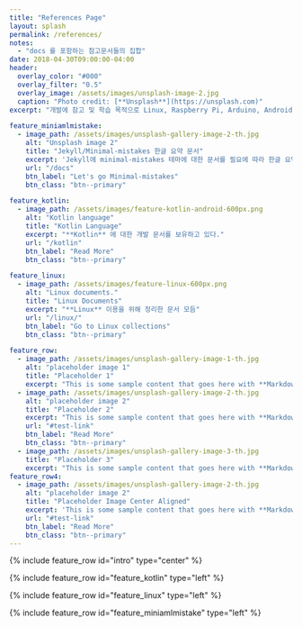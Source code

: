 ```yaml
---
title: "References Page"
layout: splash
permalink: /references/
notes:
  - "docs 를 포함하는 참고문서들의 집합"
date: 2018-04-30T09:00:00-04:00
header:
  overlay_color: "#000"
  overlay_filter: "0.5"
  overlay_image: /assets/images/unsplash-image-2.jpg
  caption: "Photo credit: [**Unsplash**](https://unsplash.com)"
excerpt: "개발에 참고 및 학습 목적으로 Linux, Raspberry Pi, Arduino, Android, Firebase, Python, Bigdata R 등에 관련한 블로그 포스팅을 좀더 정리하고, 완료된 문서를 나열하고 있다."

feature_miniamlmistake:
  - image_path: /assets/images/unsplash-gallery-image-2-th.jpg
    alt: "Unsplash image 2"
    title: "Jekyll/Minimal-mistakes 한글 요약 문서"
    excerpt: 'Jekyll에 minimal-mistakes 테마에 대한 문서를 필요에 따라 한글 요약 문서이다.  `type="left"`'
    url: "/docs"
    btn_label: "Let's go Minimal-mistakes"
    btn_class: "btn--primary"

feature_kotlin:
  - image_path: /assets/images/feature-kotlin-android-600px.png
    alt: "Kotlin language"
    title: "Kotlin Language"
    excerpt: "**Kotlin** 에 대한 개발 문서를 보유하고 있다."
    url: "/kotlin"
    btn_label: "Read More"
    btn_class: "btn--primary"

feature_linux:
  - image_path: /assets/images/feature-linux-600px.png
    alt: "Linux documents."
    title: "Linux Documents"
    excerpt: "**Linux** 이용을 위해 정리한 문서 모듬"
    url: "/linux/"
    btn_label: "Go to Linux collections"
    btn_class: "btn--primary"

feature_row:
  - image_path: /assets/images/unsplash-gallery-image-1-th.jpg
    alt: "placeholder image 1"
    title: "Placeholder 1"
    excerpt: "This is some sample content that goes here with **Markdown** formatting."
  - image_path: /assets/images/unsplash-gallery-image-2-th.jpg
    alt: "placeholder image 2"
    title: "Placeholder 2"
    excerpt: "This is some sample content that goes here with **Markdown** formatting."
    url: "#test-link"
    btn_label: "Read More"
    btn_class: "btn--primary"
  - image_path: /assets/images/unsplash-gallery-image-3-th.jpg
    title: "Placeholder 3"
    excerpt: "This is some sample content that goes here with **Markdown** formatting."
feature_row4:
  - image_path: /assets/images/unsplash-gallery-image-2-th.jpg
    alt: "placeholder image 2"
    title: "Placeholder Image Center Aligned"
    excerpt: 'This is some sample content that goes here with **Markdown** formatting. Centered with `type="center"`'
    url: "#test-link"
    btn_label: "Read More"
    btn_class: "btn--primary"
---
```


{% include feature_row id="intro" type="center" %}

{% include feature_row id="feature_kotlin" type="left" %}

{% include feature_row id="feature_linux" type="left" %}

{% include feature_row id="feature_miniamlmistake" type="left" %}

